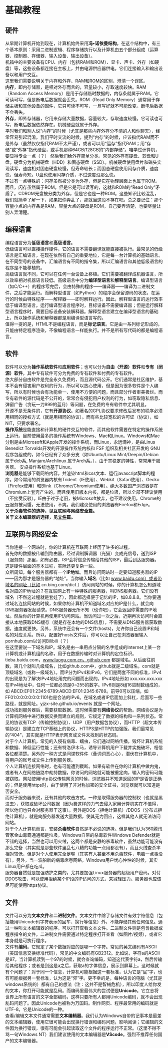 # 基础教程

## 硬件

从早期计算机开始到现在，计算机始终采用**冯•诺依曼结构**。在这个结构中，有三个基本原则：采用二进制逻辑、程序存储执行以及计算机由五个部分组成（运算器、控制器、存储器、输入设备、输出设备）。  
机箱中的主要设备有CPU、内存（包括RAM和ROM）、显卡、声卡、外存（如硬盘）等，这些设备都连接在主板上，并由电源供应器供电。它们连接输入和输出设备以和用户交互。  
这里我们需要说明关于内存和外存、RAM和ROM的区别，澄清一个误区。  
**内存**，即内存储器，是相对外存而言的，容量较小，存取速度较快。RAM（Random Access Memory）是用于存储临时数据的，内存条就属于RAM。它可读可写，但是断电后数据就会丢失。ROM（Read Only Memory）通常用于存储主板和其他设备的固件，它只可读不可写，一旦写好就不可能改变。断电后数据不会丢失。  
**外存**，即外存储器，它用来存储大量数据，容量较大，存取速度较慢。它可读也可写，断电后数据依然存在。机械硬盘就属于外存。  
平时我们和别人说“内存”的时候（尤其是那些内存外存分不清的人和你聊天），经常容易引起混淆。我们平时交流的时候，提到“内存”的时候，应该指代RAM而不是外存（虽然仅仅指代RAM不太严谨），或者可以用“运存”指代RAM；用“存储”或“外存”指代硬盘，或手机那种64GB/128GB的“内部存储”。咱学过计算机，要显得专业一点（？）
然后我们给外存简单分类。常见的外存有硬盘、软盘和U盘。硬盘分为机械硬盘（HDD）和固态硬盘（SSD）。机械硬盘使用盘片和磁头实现读写，速度相对固态硬盘较慢，但寿命较长；而固态硬盘使用闪存介质，速度快，但寿命短。U盘也使用闪存介质，不过速度没那么快。  
不过有一点特殊的：闪存虽然被分类为外存，但是它在物理层面上也属于ROM。而且，闪存虽然属于ROM，但是它是可以读写的，这就和ROM的“Read Only”矛盾了。CDROM光盘被分类为外存，但是它也是一种ROM。这些知识比较混乱，我们就简单了解一下，如果把你弄乱了，那就当这段不存在吧。总之要记住：那个容量小点的内存条是RAM，容量大点的硬盘是ROM，自己要弄清楚，也要尽量让别人弄清楚。  

## 编程语言

编程语言分为**低级语言**和**高级语言**。  
低级语言可以直接操作硬件，它的语言不需要翻译就能直接被执行。最常见的低级语言是汇编语言，在现在依然有自己的重要地位，它是每一台计算机的基础语言。在不同型号的设备中，汇编语言有不同的指令集，所以汇编语言和其他低级语言的程序是不能移植的。  
高级语言就不同，它可以在任何一台设备上移植。它们需要被翻译成机器语言，所以效率相对机器语言较低。高级语言中分为**编译型语言**和**解释型语言**。编译型语言（如C/C++）的程序写完后，会由特殊的程序——编译器——编译为二进制文件，之后才能运行。而解释型语言（如Python）的程序会保留源码的状态，在运行的时候由特殊程序——解释器——即时解释运行。因此，解释型语言的运行效率低于编译型语言。运行编译型语言程序时，目标设备不需要编译器；但是运行解释型语言程序时，需要目标设备安装解释器。解释型语言建立在编译型语言的基础上，所以操作系统和解释器都是用编译型语言写的。  
值得一提的是，HTML不是编程语言，而是**标记语言**。它是由一系列标记形成的，只能由特定程序渲染，不像编程语言一样能执行。并不是所有写代码的都是编程语言。  

## 软件

软件可以分为**操作系统软件**和**应用软件**；也可以分为**自由（开源）软件**和**专有（闭源）软件**，其中专有软件可分为免费的专有软件和付费的专有软件。  
绝大部分自由软件是完全永久免费的，而且源代码公开。它们通常是社区维护，基本不会有侵害用户权利的行为，所以可以放心使用，但是因为很多软件是个人编写，所以有时候也会有功能单一、使用不方便的问题，而且部分作者审美极烂。而专有软件的源代码是不公开的，常常会有侵犯用户权利的行为，如窃取隐私信息、弹窗广告（贪玩一刀999的蓝月）等问题，在免费的专有软件中尤其明显。  
开源不是无条件的，它有**开源协议**。如著名的GPL协议要求修改后发布的程序必须用相同的授权方式（就是用相同的协议）。而有些比较宽松的许可证（协议），如NIT，只要求署名。  
**操作系统**是能直接和计算机的硬件交互的软件，而其他软件需要在特定的操作系统上运行。目前使用最多的操作系统有Windows、Mac和Linux。Windows和Mac分别是由Microsoft和Apple开发的操作系统，而Linux，永远滴神，是由Linus Benedict Torvalds开发的开源操作系统内核和 FSF 组织及相关社区开发的 GNU 程序包组成的，如今已经有了众多分支（如Ubuntu/Linux Mint/Deepin/Debian属于deb系, Manjaro/Archlinux 属于Arch系。），由于其稳定的特性，常常用于服务器。  安卓操作系统也基于Linux。  
**浏览器**是能够下载网络内容，并渲染html和css文本、运行javascript脚本的程序。如今常用的浏览器内核有Trident（IE使用）、Webkit（Safari使用）、Gecko（Firefox使用）和Blink（Chrome/Chromium使用）。绝大多数国产浏览器是在Chromium上套壳产生的，而且使用旧版本内核，都是垃圾，所以全部不建议使用（不接受反驳）。IE由于过于老旧，被Microsoft放弃，也不建议使用。Chrome的云服务被河蟹，无法使用，不爽。我们建议使用的浏览器有Firefox和Edge。  
**关于杀毒软件的选择，见[互联网与网络安全](#互联网与网络安全)篇。**  
**关于文本编辑器的选择，见[文件](#文件)篇。**  

## 互联网与网络安全

当你连接一个网站时，你的计算机在互联网上经历了许多的过程。  
首先你的数据被传输到路由器，经过调制解调器（光猫）变成光信号，送到ISP（服务商）那里，如有必要，ISP会将信息传输给其他的ISP，最后到达服务器。这是硬件层面的基本过程，实际还更复杂一些。  
众所周知，每个服务器都有一个**IP地址**。而且访问网站时一定要知道服务器的IP——因为那才是服务器的“地址”。当你输入**域名**（比如 www.baidu.com）或者带域名的网址（比如 cn.bing.com/dict ）访问网站的时候，你的计算机怎么知道域名对应的IP地址的？在互联网上有一种特殊的服务器，叫DNS服务器。它们没有域名（不然这过程就是套娃了），因此都选择便于记忆的IP，如8.8.8.8。当你要通过域名连接网站的时候，如果你的计算机不知道域名对应的IP是什么，就会向DNS服务器发起请求。DNS服务器无所不知（也许吧），它会返回你需要的IP地址。然后你的计算机再使用IP访问网站。当访问过一次之后，近期再次访问时会直接从本地获取DNS缓存（就是存在本地的DNS信息），不需要从DNS服务器获取数据，速度就更快。另外，系统中还会有一个文件(hosts)，允许你自己设置IP和域名的对应关系。所以，配置好hosts文件后，你可以让自己在浏览器里输入pornhub.com以访问Bilibili（？）  
在这里要说一下域名和IP。域名是由一串用点分隔的名字组成的Internet上某一台计算机或计算机组的名称，用于在数据传输时对计算机的定位标识。tieba.baidu.com，www.luogu.com.cn，github.com 都是域名。从后面往前数，第几个就叫几级域名，比如github.com中，github就是二级域名，com就是顶级域名（或称一级域名）。而IP分为IPv4和IPv6，它们是两套不同的标准，IPv4的出现是为了解决IPv4地址用完的问题而出现的。IPv4地址形如 xxx.xxx.xxx.xxx 在IPv4地址中，任何一位都必须是0~255的数字。IPv6则是8组16进制数组成的，如 ABCD:EF01:2345:6789:ABCD:EF01:2345:6789。前导0可以压缩，如FF01:0:0:0:0:0:0:1101也是合法的IPv6。在域名或者IP后面加上斜杠，后面写一些路径，就是网址。yjzx-site.github.io/events 就是一个网址。  
成功找到服务器后，需要获取数据。这时候需要有**网络协议**的帮助。网络协议是为计算机网络中进行数据交换而建立的规则，它规定了数据的结构和一系列状态。常见的协议有TCP（传输控制协议）、UDP（用户数据包协议），而HTTP（超文本传输协议）是建立在TCP基础上的协议，HTTPS是HTTP的加强版。我们最常见的“404”，其实就是HTTP表示网页或文件未找到的状态码。  
对于个人计算机，常见的入侵有病毒、蠕虫，它们通过网络传播，毁坏计算机系统和数据、降低运行性能；还有特洛伊木马，诱导计算机用户下载并实施破坏，相信各位都清楚。另外的一种方式是间谍软件件（叠词词恶心心），潜伏在计算机中，将用户的账号或文件上传到服务器。  
个人计算机连接网络时，也有可能遭到截断。如果有软件在你的计算机中做内鬼，或者有人在网络链路中劫持数据，你访问的网站就可能被重定向，输入的密码可能被窃取。网站使用http协议传输网页的时候，浏览器并不知道返回的IP是否是正确的；但是使用https时，由于使用了非对称加密的安全证书，浏览器就可以知道是否安全。  
而对于服务器来说，还有其他的攻击方式。一种是取得服务器的控制权（也就是黑进去），获取或破坏公司数据（因为费这样的力气去侵入家用计算机实在不值得，所以他们也只会对服务器干这事）。另外是DOS（拒绝计算机）/DDOS（分布式拒绝计算机），就是向服务器发送大量数据，使其无力回应，这样其他人就无法访问网站。  
对于个人计算机而言，安装**杀毒软件**自然是不必说的选择。但是我们认为360腾讯管家金山毒霸通通都是垃圾。Windows自带的杀毒软件Windows Defender就是不错的选择，当然也可以用火绒，这两个都是安静的杀毒软件，虽然功能可能没有那么完备（其实就是那些软件里乱七八糟的功能一点用都没有），而且火绒查杀率相对较低，但是对个人使用完全足够（其实有人甚至不用杀毒软件，电脑一点事没有）。另外，当一波船新的病毒席卷网络，Windows用户忧心忡忡的时候，其实Linux用户都在吃瓜。  
服务器自然就是加强防护之类的，尤其要加强Linux服务器的超级用户密码。对付DDOS攻击，可以使用拒绝某个IP段的IP访问的方式，来减轻压力。服务器也应该尽可能使用https协议。  

## 文件

文件可以分为**文本文件**和**二进制文件**。文本文件中除了存储文件有效字符信息（包括能用Unicode码字符表示的回车、换行等信息）外，不能存储其他任何信息。通过一种叫文本编辑器的程序，可以打开查看文本文件。二进制文件则是包含数据或程序指令的文件。二进制文件需要通过特定程序打开查看（如图片/视频），或者它本身就是可执行程序。  
文件有**编码**。它规定了某个数据对应的是哪一个字符。常见的英文编码有ASCII（美国信息交换标准代码），常见的中文编码有GB2312。比如说，字符a的ASCII是97。当计算机读到一个97的时候，就会查询编码，知道这代表字符a，然后传输给其他程序；或者是到这是a之后，获取a的字体信息，展示到屏幕上。这时候就有个问题了：对于同一个信息，计算机可能根据这一套标准，认为它是“屁”字，也有可能根据另一套标准，认为这是“夘”字。更不幸的是，每种语言的电脑（尤其是windows系统的）都有自己的想法（注：这并不是智械危机），所以印度人给你发的文本，你打开可能就是乱码。而编码里最伟大的尝试便是**Unicode**。它立志将世界上所有语言的文字全部编码，这样只要所有人都用Unicode编码，就不会出现乱码问题了。因此Unicode也被称为万国码。制作网页、程序最常用的编码就是UTF-8，它是Unicode的一种。  
查看/编辑文本文件通常需要**文本编辑器**。我们认为Windows自带的记事本是最差的文本编辑器，使用它很可能会出现换行错误和编码问题，影响阅读；它编辑的文件因为换行错误，很有可能会引起读取这个文件的程序运行不正常。（这里不得不骂一句Windows NT）我们建议使用的文本编辑器是**VScode**。强烈不推荐任何国产的文本编辑器。

